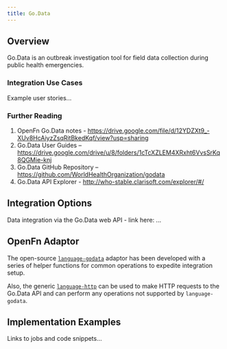 ```yaml
---
title: Go.Data
---
```


## Overview

Go.Data is an outbreak investigation tool for field data collection during
public health emergencies.

### Integration Use Cases

Example user stories...

### Further Reading

1. OpenFn Go.Data notes -
   https://drive.google.com/file/d/12YDZXt9_-XUv8HcAiyzZsqRitBkedKqf/view?usp=sharing
2. Go.Data User Guides –
   https://drive.google.com/drive/u/8/folders/1cTcXZLEM4XRxht6VvsSrKq8QGMie-knj
3. Go.Data GitHub Repository – https://github.com/WorldHealthOrganization/godata
4. Go.Data API Explorer - http://who-stable.clarisoft.com/explorer/#/

## Integration Options

Data integration via the Go.Data web API - link here: ...

## OpenFn Adaptor

The open-source [`language-godata`](https://openfn.github.io/language-godata/)
adaptor has been developed with a series of helper functions for common
operations to expedite integration setup.

Also, the generic
[`language-http`](https://github.com/OpenFn/language-http#language-http-) can be
used to make HTTP requests to the Go.Data API and can perform any operations not
supported by `language-godata`.

## Implementation Examples

Links to jobs and code snippets...
